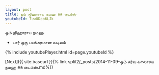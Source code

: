 ```yaml
---
layout: post
title: ஓம் ஜிஹாராய நமஹ ௧௧ டைம்ஸ்
youtubeId: 7uw8Dco6LJk
---
```

 
 
 ஓம் ஜிஹாராய நமஹ  
 
 -  யார் ஒரு பயங்கரமான வடிவம் 
 
  
 
  
 
 
 
 
 
 


{% include youtubePlayer.html id=page.youtubeId %}
 
[Next]({{ site.baseurl }}{% link  split2/_posts/2014-11-09-ஓம் சர்வ லாலாசய நமஹ ௧௧ டைம்ஸ்.md%})
 
